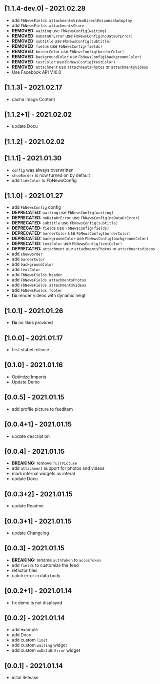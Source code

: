 ## [1.1.4-dev.0] - 2021.02.28
* add `FbNewsFields.attachmentsVideoDirectResponseAutoplay`
* add `FbNewsFields.attachmentsShare`
* **REMOVED:** `waiting` use `FbNewsConfig(waiting)`
* **REMOVED:** `noDataOrError` use `FbNewsConfig(noDataOrError)`
* **REMOVED:** `subtitle` use `FbNewsConfig(subtitle)`
* **REMOVED:** `fields` use `FbNewsConfig(fields)`
* **REMOVED:** `borderColor` use `FbNewsConfig(borderColor)`
* **REMOVED:** `backgroundColor` use `FbNewsConfig(backgroundColor)`
* **REMOVED:** `textColor` use `FbNewsConfig(textColor)`
* **REMOVED:** `attachment` use `attachmentsPhotos` or `attachmentsVideos`
* Use Facebook API V10.0
## [1.1.3] - 2021.02.17
* cache Image Content
## [1.1.2+1] - 2021.02.02
* update Docu
## [1.1.2] - 2021.02.02
## [1.1.1] - 2021.01.30
* `config` was always overwritten
* `showBorder` is now turned on by default
* add `linkColor` to FbNewsConfig 
## [1.1.0] - 2021.01.27
* add `FbNewsConfig` config
* **DEPRECATED:** `waiting` use `FbNewsConfig(waiting)`
* **DEPRECATED:** `noDataOrError` use `FbNewsConfig(noDataOrError)`
* **DEPRECATED:** `subtitle` use `FbNewsConfig(subtitle)`
* **DEPRECATED:** `fields` use `FbNewsConfig(fields)`
* **DEPRECATED:** `borderColor` use `FbNewsConfig(borderColor)`
* **DEPRECATED:** `backgroundColor` use `FbNewsConfig(backgroundColor)`
* **DEPRECATED:** `textColor` use `FbNewsConfig(textColor)`
* **DEPRECATED:** `attachment` use `attachmentsPhotos` or `attachmentsVideos`
* add `showBorder`
* add `borderColor`
* add `backgroundColor`
* add `textColor`
* add `FbNewsFields.header`
* add `FbNewsFields.attachmentsPhotos`
* add `FbNewsFields.attachmentsVideos`
* add `FbNewsFields.footer`
* **fix** render videos with dynamic heigt
## [1.0.1] - 2021.01.26
* **fix** no likes provided 
## [1.0.0] - 2021.01.17
* first stabel release
## [0.1.0] - 2021.01.16
* Optimize Imports
* Update Demo 
## [0.0.5] - 2021.01.15
* add profile picture to feeditem
## [0.0.4+1] - 2021.01.15
* update description
## [0.0.4] - 2021.01.15
* **BREAKING:** remove `fullPicture`
* add `attachment` support for photos and videos
* mark internal widgets as interal
* update Docu
## [0.0.3+2] - 2021.01.15
* update Readme
## [0.0.3+1] - 2021.01.15
* update Changelog
## [0.0.3] - 2021.01.15
* **BREAKING:** rename `authToken` to `accesToken`
* add `fields` to customize the feed
* refactor files
* catch error in data body
## [0.0.2+1] - 2021.01.14
* fix demo is not displayed

## [0.0.2] - 2021.01.14
* add example
* add Docu
* add custom `limit`
* add custom `waiting` widget
* add custom `noDataOrError` widget

## [0.0.1] - 2021.01.14
* inital Release
